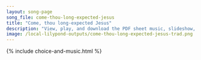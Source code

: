 ```yaml
---
layout: song-page
song_file: come-thou-long-expected-jesus
title: "Come, thou long-expected Jesus"
description: "View, play, and download the PDF sheet music, slideshow, and audio. Lyrics: Come, thou longexpected Jesus! born to set thy people free, from our fears and sins release us, let us find our rest in thee. Israel's strength and co... english christian 4part chords"
image: /local-lilypond-outputs/come-thou-long-expected-jesus-trad.png
---
```


{% include choice-and-music.html %}